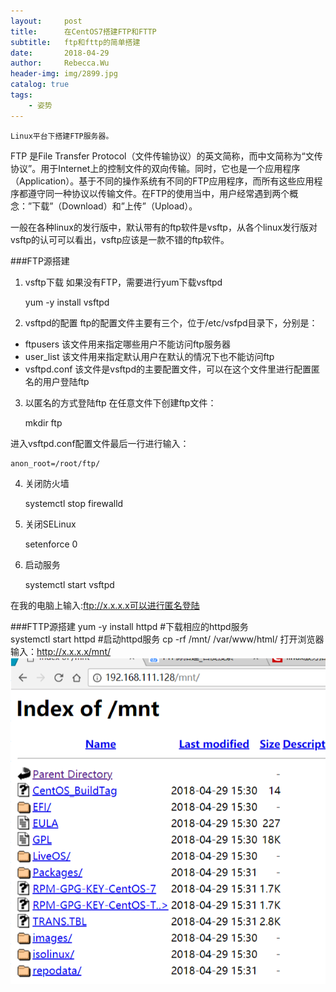 ```yaml
---
layout:     post
title:      在CentOS7搭建FTP和FTTP
subtitle:   ftp和fttp的简单搭建
date:       2018-04-29
author:     Rebecca.Wu
header-img: img/2899.jpg
catalog: true
tags:
    - 姿势
---
```


    Linux平台下搭建FTP服务器。


FTP 是File Transfer Protocol（文件传输协议）的英文简称，而中文简称为“文传协议”。用于Internet上的控制文件的双向传输。同时，它也是一个应用程序（Application）。基于不同的操作系统有不同的FTP应用程序，而所有这些应用程序都遵守同一种协议以传输文件。在FTP的使用当中，用户经常遇到两个概念：”下载”（Download）和”上传”（Upload）。

一般在各种linux的发行版中，默认带有的ftp软件是vsftp，从各个linux发行版对vsftp的认可可以看出，vsftp应该是一款不错的ftp软件。


###FTP源搭建

1. vsftp下载
如果没有FTP，需要进行yum下载vsftpd

    yum -y install vsftpd

2. vsftpd的配置
ftp的配置文件主要有三个，位于/etc/vsfpd目录下，分别是：
-   ftpusers 该文件用来指定哪些用户不能访问ftp服务器
-   user_list 该文件用来指定默认用户在默认的情况下也不能访问ftp
-   vsftpd.conf 该文件是vsftpd的主要配置文件，可以在这个文件里进行配置匿名的用户登陆ftp

3. 以匿名的方式登陆ftp
在任意文件下创建ftp文件：

    mkdir ftp

进入vsftpd.conf配置文件最后一行进行输入：

    anon_root=/root/ftp/

4. 关闭防火墙

    systemctl stop firewalld

5. 关闭SELinux

    setenforce 0

6. 启动服务

    systemctl start vsftpd

在我的电脑上输入:ftp://x.x.x.x可以进行匿名登陆

###FTTP源搭建
	yum -y install httpd #下载相应的httpd服务
	systemctl start httpd #启动httpd服务
	cp -rf /mnt/ /var/www/html/
	打开浏览器输入：http://x.x.x.x/mnt/
![](2018-04-29-17-18-41.png)
    
